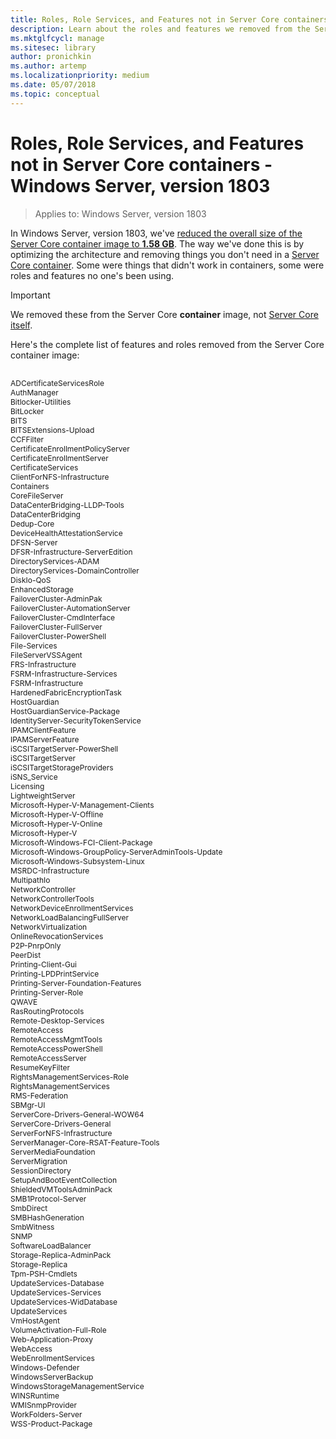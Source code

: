 ```yaml
---
title: Roles, Role Services, and Features not in Server Core containers - Windows Server, version 1803
description: Learn about the roles and features we removed from the Server Core container image for Windows Server.
ms.mktglfcycl: manage
ms.sitesec: library
author: pronichkin
ms.author: artemp
ms.localizationpriority: medium
ms.date: 05/07/2018
ms.topic: conceptual
---
```

# Roles, Role Services, and Features not in Server Core containers - Windows Server, version 1803

> Applies to: Windows Server, version 1803

In Windows Server, version 1803, we've [reduced the overall size of the Server Core container image to **1.58 GB**](https://blogs.technet.microsoft.com/virtualization/2018/01/22/a-smaller-windows-server-core-container-with-better-application-compatibility/). The way we've done this is by optimizing the architecture and removing things you don't need in a [Server Core container](/virtualization/windowscontainers/about/). Some were things that didn't work in containers, some were roles and features no one's been using.

> [!IMPORTANT]
> We removed these from the Server Core **container** image, not [Server Core itself](server-core-roles-and-services.md).

Here's the complete list of features and roles removed from the Server Core container image:

<div style='font-size:9.0pt'>

<br>ADCertificateServicesRole
<br>AuthManager
<br>Bitlocker-Utilities
<br>BitLocker
<br>BITS
<br>BITSExtensions-Upload
<br>CCFFilter
<br>CertificateEnrollmentPolicyServer
<br>CertificateEnrollmentServer
<br>CertificateServices
<br>ClientForNFS-Infrastructure
<br>Containers
<br>CoreFileServer
<br>DataCenterBridging-LLDP-Tools
<br>DataCenterBridging
<br>Dedup-Core
<br>DeviceHealthAttestationService
<br>DFSN-Server
<br>DFSR-Infrastructure-ServerEdition
<br>DirectoryServices-ADAM
<br>DirectoryServices-DomainController
<br>DiskIo-QoS
<br>EnhancedStorage
<br>FailoverCluster-AdminPak
<br>FailoverCluster-AutomationServer
<br>FailoverCluster-CmdInterface
<br>FailoverCluster-FullServer
<br>FailoverCluster-PowerShell
<br>File-Services
<br>FileServerVSSAgent
<br>FRS-Infrastructure
<br>FSRM-Infrastructure-Services
<br>FSRM-Infrastructure
<br>HardenedFabricEncryptionTask
<br>HostGuardian
<br>HostGuardianService-Package
<br>IdentityServer-SecurityTokenService
<br>IPAMClientFeature
<br>IPAMServerFeature
<br>iSCSITargetServer-PowerShell
<br>iSCSITargetServer
<br>iSCSITargetStorageProviders
<br>iSNS_Service
<br>Licensing
<br>LightweightServer
<br>Microsoft-Hyper-V-Management-Clients
<br>Microsoft-Hyper-V-Offline
<br>Microsoft-Hyper-V-Online
<br>Microsoft-Hyper-V
<br>Microsoft-Windows-FCI-Client-Package
<br>Microsoft-Windows-GroupPolicy-ServerAdminTools-Update
<br>Microsoft-Windows-Subsystem-Linux
<br>MSRDC-Infrastructure
<br>MultipathIo
<br>NetworkController
<br>NetworkControllerTools
<br>NetworkDeviceEnrollmentServices
<br>NetworkLoadBalancingFullServer
<br>NetworkVirtualization
<br>OnlineRevocationServices
<br>P2P-PnrpOnly
<br>PeerDist
<br>Printing-Client-Gui
<br>Printing-LPDPrintService
<br>Printing-Server-Foundation-Features
<br>Printing-Server-Role
<br>QWAVE
<br>RasRoutingProtocols
<br>Remote-Desktop-Services
<br>RemoteAccess
<br>RemoteAccessMgmtTools
<br>RemoteAccessPowerShell
<br>RemoteAccessServer
<br>ResumeKeyFilter
<br>RightsManagementServices-Role
<br>RightsManagementServices
<br>RMS-Federation
<br>SBMgr-UI
<br>ServerCore-Drivers-General-WOW64
<br>ServerCore-Drivers-General
<br>ServerForNFS-Infrastructure
<br>ServerManager-Core-RSAT-Feature-Tools
<br>ServerMediaFoundation
<br>ServerMigration
<br>SessionDirectory
<br>SetupAndBootEventCollection
<br>ShieldedVMToolsAdminPack
<br>SMB1Protocol-Server
<br>SmbDirect
<br>SMBHashGeneration
<br>SmbWitness
<br>SNMP
<br>SoftwareLoadBalancer
<br>Storage-Replica-AdminPack
<br>Storage-Replica
<br>Tpm-PSH-Cmdlets
<br>UpdateServices-Database
<br>UpdateServices-Services
<br>UpdateServices-WidDatabase
<br>UpdateServices
<br>VmHostAgent
<br>VolumeActivation-Full-Role
<br>Web-Application-Proxy
<br>WebAccess
<br>WebEnrollmentServices
<br>Windows-Defender
<br>WindowsServerBackup
<br>WindowsStorageManagementService
<br>WINSRuntime
<br>WMISnmpProvider
<br>WorkFolders-Server
<br>WSS-Product-Package

</div>